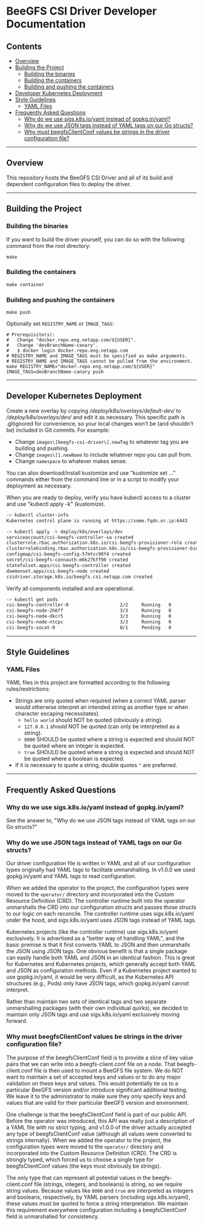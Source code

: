# BeeGFS CSI Driver Developer Documentation <!-- omit in toc -->

## Contents <!-- omit in toc -->

- [Overview](#overview)
- [Building the Project](#building-the-project)
  - [Building the binaries](#building-the-binaries)
  - [Building the containers](#building-the-containers)
  - [Building and pushing the containers](#building-and-pushing-the-containers)
- [Developer Kubernetes Deployment](#developer-kubernetes-deployment)
- [Style Guidelines](#style-guidelines)
  - [YAML Files](#yaml-files)
- [Frequently Asked Questions](#frequently-asked-questions)
  - [Why do we use sigs.k8s.io/yaml instead of gopkg.in/yaml?](#why-do-we-use-sigsk8sioyaml-instead-of-gopkginyaml)
  - [Why do we use JSON tags instead of YAML tags on our Go structs?](#why-do-we-use-json-tags-instead-of-yaml-tags-on-our-go-structs)
  - [Why must beegfsClientConf values be strings in the driver configuration file?](#why-must-beegfsclientconf-values-be-strings-in-the-driver-configuration-file)

***

## Overview 

This repository hosts the BeeGFS CSI Driver and all of its build and dependent
configuration files to deploy the driver.

***

## Building the Project 

### Building the binaries

If you want to build the driver yourself, you can do so with the following
command from the root directory:

```shell
make
```

### Building the containers

```shell
make container
```

### Building and pushing the containers

```shell
make push
```

Optionally set `REGISTRY_NAME` or `IMAGE_TAGS`:

```shell
# Prerequisite(s):
#   Change "docker.repo.eng.netapp.com/${USER}".
#   Change 'devBranchName-canary'.
#   $ docker login docker.repo.eng.netapp.com 
# REGISTRY_NAME and IMAGE_TAGS must be specified as make arguments.
# REGISTRY_NAME and IMAGE_TAGS cannot be pulled from the environment.
make REGISTRY_NAME="docker.repo.eng.netapp.com/${USER}" IMAGE_TAGS=devBranchName-canary push
```

***

## Developer Kubernetes Deployment

Create a new overlay by copying */deploy/k8s/overlays/default-dev/* to 
*/deploy/k8s/overlays/dev/* and edit it as necessary. This specific path is 
.gitignored for convenience, so your local changes won't be (and shouldn't be) 
included in Git commits. For example:
* Change `images\[beegfs-csi-driver\].newTag` to whatever tag you are building 
  and pushing.
* Change `images\[].newName` to include whatever repo you can pull from.
* Change `namespace` to whatever makes sense.

You can also download/install kustomize and use "kustomize set ..." commands 
either from the command line or in a script to modify your deployment as 
necessary.

When you are ready to deploy, verify you have kubectl access to a 
cluster and use "kubectl apply -k" (kustomize).

```bash
-> kubectl cluster-info
Kubernetes control plane is running at https://some.fqdn.or.ip:6443

-> kubectl apply -k deploy/k8s/overlays/dev
serviceaccount/csi-beegfs-controller-sa created
clusterrole.rbac.authorization.k8s.io/csi-beegfs-provisioner-role created
clusterrolebinding.rbac.authorization.k8s.io/csi-beegfs-provisioner-binding created
configmap/csi-beegfs-config-57mtcc98f4 created
secret/csi-beegfs-connauth-m6k27kff96 created
statefulset.apps/csi-beegfs-controller created
daemonset.apps/csi-beegfs-node created
csidriver.storage.k8s.io/beegfs.csi.netapp.com created
```

Verify all components installed and are operational.

```bash
-> kubectl get pods
csi-beegfs-controller-0                   2/2     Running   0          2m27s
csi-beegfs-node-2h6ff                     3/3     Running   0          2m27s
csi-beegfs-node-dkcr5                     3/3     Running   0          2m27s
csi-beegfs-node-ntcpc                     3/3     Running   0          2m27s
csi-beegfs-socat-0                        0/1     Pending   0          17h
```

***

<a name="style-guidelines"></a>
## Style Guidelines

<a name="style-guidelines-yaml"></a>
### YAML Files

YAML files in this project are formatted according to the following 
rules/restrictions:

* Strings are only quoted when required (when a correct YAML parser would 
  otherwise interpret an intended string as another type or when character 
  escaping necessitates).
  * `hello world` should NOT be quoted (obviously a string).
  * `127.0.0.1` should NOT be quoted (can only be interpreted as a string).
  * `8000` SHOULD be quoted where a string is expected and should NOT be quoted 
    where an integer is expected.
  * `true` SHOULD be quoted where a string is expected and should NOT be quoted 
    where a boolean is expected.
* If it is necessary to quote a string, double quotes `"` are preferred.

***

<a name="style-guidelines"></a>
## Frequently Asked Questions

### Why do we use sigs.k8s.io/yaml instead of gopkg.in/yaml?

See the answer to, "Why do we use JSON tags instead of YAML tags on our Go 
structs?"

### Why do we use JSON tags instead of YAML tags on our Go structs?

Our driver configuration file is written in YAML and all of our configuration
types originally had YAML tags to facilitate unmarshalling. In v1.0.0 we used 
gopkg.in/yaml and YAML tags to read configuration.

When we added the operator to the project, the configuration types were moved to
the `operator/` directory and incorporated into the Custom Resource Definition 
(CRD). The controller runtime built into the operator unmarshalls the CRD into
our configuration structs and passes those structs to our logic on each 
reconcile. The controller runtime uses sigs.k8s.io/yaml under the hood, and 
sigs.k8s.io/yaml uses JSON tags instead of YAML tags.

Kubernetes projects (like the controller runtime) use sigs.k8s.io/yaml
exclusively. It is advertised as a "better way of handling YAML", and the basic
premise is that it first converts YAML to JSON and then unmarshalls the JSON
using JSON tags. One obvious benefit is that a single package can easily handle
both YAML and JSON in an identical fashion. This is great for Kubernetes and
Kubernetes projects, which generally accept both YAML and JSON as configuration
methods. Even if a Kubernetes project wanted to use gopkg.in/yaml, it would be
very difficult, as the Kubernetes API structures
(e.g., Pods) only have JSON tags, which gopkg.in/yaml cannot interpret.

Rather than maintain two sets of identical tags and two separate unmarshalling
packages (with their own individual quirks), we decided to maintain only JSON
tags and use sigs.k8s.io/yaml exclusively moving forward.

### Why must beegfsClientConf values be strings in the driver configuration file?

The purpose of the beegfsClientConf field is to provide a slice of key value 
pairs that we can write into a beegfs-client.conf file on a node. That 
beegfs-client.conf file is then used to mount a BeeGFS file system. We 
do NOT want to maintain a set of accepted keys and values or to do any major
validation on these keys and values. This would potentially tie us to a 
particular BeeGFS version and/or introduce significant additional testing. We 
leave it to the administrator to make sure they only specify keys and values 
that are valid for their particular BeeGFS version and environment.

One challenge is that the beegfsClientConf field is part of our public API. 
Before the operator was introduced, this API was really just a description of a 
YAML file with no strict typing, and v1.0.0 of the driver actually accepted any 
type of beegfsClientConf value (although all values were converted to strings 
internally). When we added the operator to the project, the configuration types 
were moved to the `operator/` directory and incorporated into the Custom 
Resource Definition (CRD). The CRD is strongly typed, which forced us to choose 
a single type for beegfsClientConf values (the keys must obviously be strings). 

The only type that can represent all potential values in the beegfs-client.conf 
file (strings, integers, and booleans) is string, so we require string values. 
Because values like `8000` and `true` are interpreted as integers and booleans, 
respectively, by YAML parsers (including sigs.k8s.io/yaml), these values must 
be quoted to force a string interpretation. We maintain this requirement 
everywhere configuration including a beegfsClientConf field is unmarshalled for 
consistency.

